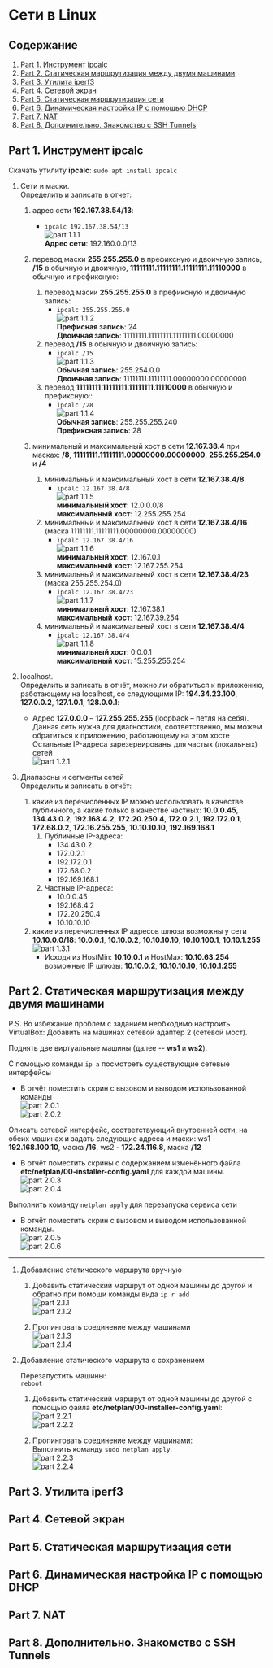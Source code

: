 # Сети в Linux

## Содержание

1. [Part 1. Инструмент ipcalc](#part-1-инструмент-ipcalc)
2. [Part 2. Статическая маршрутизация между двумя машинами](#part-2-статическая-маршрутизация-между-двумя-машинами)
3. [Part 3. Утилита iperf3](#part-3-утилита-iperf3)
4. [Part 4. Сетевой экран](#part-4-сетевой-экран)
5. [Part 5. Статическая маршрутизация сети](#part-5-статическая-маршрутизация-сети)
6. [Part 6. Динамическая настройка IP с помощью DHCP](#part-6-динамическая-настройка-ip-с-помощью-dhcp)
7. [Part 7. NAT](#part-7-nat)
8. [Part 8. Дополнительно. Знакомство с SSH Tunnels](#part-8-дополнительно-знакомство-с-ssh-tunnels)

## Part 1. Инструмент ipcalc

Скачать утилиту **ipcalc**: `sudo apt install ipcalc`<br>
1. Сети и маски.<br>
    Определить и записать в отчет:<br>
    1. адрес сети **192.167.38.54/13**:<br>
        * `ipcalc 192.167.38.54/13`<br>
        ![part 1.1.1](screenshots/1.png)<br>
        **Адрес сети**: 192.160.0.0/13 <br>

    2. перевод маски **255.255.255.0** в префиксную и двоичную запись, **/15** в обычную и двоичную, **11111111.11111111.11111111.11110000** в обычную и префиксную:<br>
        1. перевод маски **255.255.255.0** в префиксную и двоичную запись:<br>
            * `ipcalc 255.255.255.0`<br>
            ![part 1.1.2](screenshots/2.png)<br>
            **Префисная запись**: 24<br>
            **Двоичная запись**: 11111111.11111111.11111111.00000000<br>
        2. перевод **/15** в обычную и двоичную запись:<br>
            * `ipcalc /15`<br>
            ![part 1.1.3](screenshots/3.png)<br>
            **Обычная запись**: 255.254.0.0<br>
            **Двоичная запись**: 11111111.11111111.00000000.00000000<br>
        3. перевод **11111111.11111111.11111111.11110000** в обычную и префиксную::<br>
            * `ipcalc /28`<br>
            ![part 1.1.4](screenshots/4.png)<br>
            **Обычная запись**: 255.255.255.240<br>
            **Префиксная запись**: 28<br>
    3. минимальный и максимальный хост в сети **12.167.38.4** при масках: **/8**, **11111111.11111111.00000000.00000000**, **255.255.254.0** и **/4**<br>
        1. минимальный и максимальный хост в сети **12.167.38.4/8**<br>
            * `ipcalc 12.167.38.4/8`<br>
            ![part 1.1.5](screenshots/5.png)<br>
            **минимальный хост**: 12.0.0.0/8<br>
            **максимальный хост**: 12.255.255.254<br>
        2. минимальный и максимальный хост в сети **12.167.38.4/16** (маска 11111111.11111111.00000000.00000000)<br>
            * `ipcalc 12.167.38.4/16`<br>
            ![part 1.1.6](screenshots/6.png)<br>
            **минимальный хост**: 12.167.0.1<br>
            **максимальный хост**: 12.167.255.254<br>
        3. минимальный и максимальный хост в сети **12.167.38.4/23** (маска 255.255.254.0)<br>
            * `ipcalc 12.167.38.4/23`<br>
            ![part 1.1.7](screenshots/7.png)<br>
            **минимальный хост**: 12.167.38.1<br>
            **максимальный хост**: 12.167.39.254<br>
        4. минимальный и максимальный хост в сети **12.167.38.4/4**<br>
            * `ipcalc 12.167.38.4/4`<br>
            ![part 1.1.8](screenshots/8.png)<br>
            **минимальный хост**: 0.0.0.1<br>
            **максимальный хост**: 15.255.255.254<br>

2. localhost.<br>
    Определить и записать в отчёт, можно ли обратиться к приложению, работающему на localhost, со следующими IP: **194.34.23.100**, **127.0.0.2**, **127.1.0.1**, **128.0.0.1**:<br>
    * Адрес **127.0.0.0** – **127.255.255.255** (loopback – петля на себя).   Данная сеть нужна для диагностики, соответственно, мы можем обратиться к приложению, работающему на этом хосте<br>
    Остальные IP-адреса зарезервированы для частых (локальных) сетей<br>
    ![part 1.2.1](screenshots/9.png)<br>
3. Диапазоны и сегменты сетей<br>
    Определить и записать в отчёт:<br>
    1. какие из перечисленных IP можно использовать в качестве публичного, а какие только в качестве частных: **10.0.0.45**, **134.43.0.2**, **192.168.4.2**, **172.20.250.4**, **172.0.2.1**, **192.172.0.1**, **172.68.0.2**, **172.16.255.255**, **10.10.10.10**, **192.169.168.1**<br>
        1. Публичные IP-адреса:<br>
            * 134.43.0.2<br>
            * 172.0.2.1<br>
            * 192.172.0.1<br>
            * 172.68.0.2<br>
            * 192.169.168.1<br>
        2. Частные IP-адреса:<br>
            * 10.0.0.45<br>
            * 192.168.4.2<br>
            * 172.20.250.4<br>
            * 10.10.10.10<br>
    2. какие из перечисленных IP адресов шлюза возможны у сети **10.10.0.0/18**: **10.0.0.1**, **10.10.0.2**, **10.10.10.10**, **10.10.100.1**, **10.10.1.255**<br>
        ![part 1.3.1](screenshots/10.png)<br>
        * Исходя из HostMin: **10.10.0.1** и HostMax: **10.10.63.254** возможные IP шлюзы: **10.10.0.2**, **10.10.10.10**, **10.10.1.255**<br>

## Part 2. Статическая маршрутизация между двумя машинами

P.S. Во избежание проблем с заданием  необходимо настроить VirtualBox: Добавить на машинах сетевой адаптер 2 (сетевой мост).<br>

Поднять две виртуальные машины (далее -- **ws1** и **ws2**).<br>

С помощью команды `ip a` посмотреть существующие сетевые интерфейсы<br>

* В отчёт поместить скрин с вызовом и выводом использованной команды<br>
![part 2.0.1](screenshots/11.png)<br>
![part 2.0.2](screenshots/12.png)<br>

Описать сетевой интерфейс, соответствующий внутренней сети, на обеих машинах и задать следующие адреса и маски: ws1 - **192.168.100.10**, маска **/16**, ws2 - **172.24.116.8**, маска **/12**<br>

* В отчёт поместить скрины с содержанием изменённого файла **etc/netplan/00-installer-config.yaml** для каждой машины.<br>
![part 2.0.3](screenshots/13.png)<br>
![part 2.0.4](screenshots/14.png)<br>

Выполнить команду `netplan apply` для перезапуска сервиса сети<br>

* В отчёт поместить скрин с вызовом и выводом использованной команды.<br>
![part 2.0.5](screenshots/15.png)<br>
![part 2.0.6](screenshots/16.png)<br>
---
1. Добавление статического маршрута вручную<br>

    1. Добавить статический маршрут от одной машины до другой и обратно при помощи команды вида `ip r add`<br>
    ![part 2.1.1](screenshots/17.png)<br>
    ![part 2.1.2](screenshots/18.png)<br>

    2. Пропинговать соединение между машинами<br>
    ![part 2.1.3](screenshots/19.png)<br>
    ![part 2.1.4](screenshots/20.png)<br>

2. Добавление статического маршрута с сохранением<br>

    Перезапустить машины:<br>
    `reboot`<br>
    1. Добавить статический маршрут от одной машины до другой с помощью файла **etc/netplan/00-installer-config.yaml**:<br>
    ![part 2.2.1](screenshots/21.png)<br>
    ![part 2.2.2](screenshots/22.png)<br>

    2. Пропинговать соединение между машинами:<br>
    Выполнить команду `sudo netplan apply`.<br>
    ![part 2.2.3](screenshots/23.png)<br>
    ![part 2.2.4](screenshots/24.png)<br>








## Part 3. Утилита iperf3

## Part 4. Сетевой экран

## Part 5. Статическая маршрутизация сети

## Part 6. Динамическая настройка IP с помощью DHCP

## Part 7. NAT

## Part 8. Дополнительно. Знакомство с SSH Tunnels





